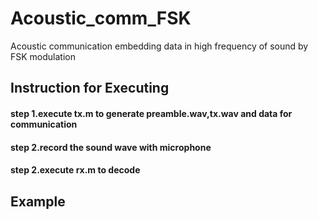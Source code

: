#  Acoustic_comm_FSK

Acoustic communication embedding data in high frequency of sound by FSK modulation

## Instruction for Executing
#### step 1.execute tx.m to generate preamble.wav,tx.wav and data for communication
#### step 2.record the sound wave with microphone
#### step 2.execute rx.m to decode 


## Example

